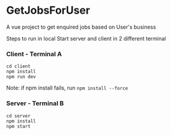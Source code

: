 # GetJobsForUser
A vue project to get enquired jobs based on User's business

Steps to run in local
Start server and client in 2 different terminal 

### Client - Terminal A
```
cd client
npm install
npm run dev
```
Note: if npm install fails, run ``` npm install --force ```

### Server - Terminal B
```
cd server
npm install
npm start
```
